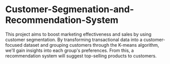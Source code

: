 # Customer-Segmenation-and-Recommendation-System
This project aims to boost marketing effectiveness and sales by using customer segmentation. By transforming transactional data into a customer-focused dataset and grouping customers through the K-means algorithm, we'll gain insights into each group's preferences. From this, a recommendation system will suggest top-selling products to customers.
